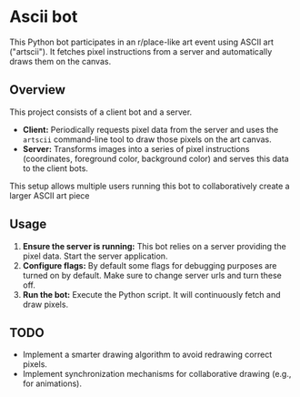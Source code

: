 # Ascii bot

This Python bot participates in an r/place-like art event using ASCII art ("artscii"). It fetches pixel instructions from a server and automatically draws them on the canvas.

## Overview

This project consists of a client bot and a server.

* **Client:** Periodically requests pixel data from the server and uses the `artscii` command-line tool to draw those pixels on the art canvas.
* **Server:** Transforms images into a series of pixel instructions (coordinates, foreground color, background color) and serves this data to the client bots.

This setup allows multiple users running this bot to collaboratively create a larger ASCII art piece

## Usage

1.  **Ensure the server is running:** This bot relies on a server providing the pixel data. Start the server application.
2.  **Configure flags:** By default some flags for debugging purposes are turned on by default. Make sure to change server urls and turn these off.
3.  **Run the bot:** Execute the Python script. It will continuously fetch and draw pixels.

## TODO

* Implement a smarter drawing algorithm to avoid redrawing correct pixels.
* Implement synchronization mechanisms for collaborative drawing (e.g., for animations).
